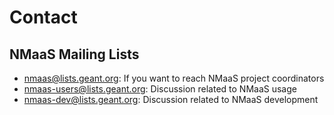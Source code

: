# Contact

## NMaaS Mailing Lists

- [nmaas@lists.geant.org](mailto:nmaas@lists.geant.org): If you want to reach NMaaS project coordinators
- [nmaas-users@lists.geant.org](mailto:nmaas-users@lists.geant.org): Discussion related to NMaaS usage
- [nmaas-dev@lists.geant.org](mailto:nmaas-dev@lists.geant.org): Discussion related to NMaaS development

